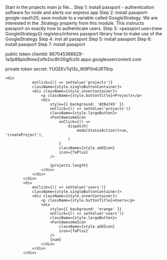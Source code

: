 Start in the projects main js file...
Step 1: install passport - authentication software for node and alerts our
express app
Step 2: install passport-google-oauth20, save module to a variable called
GoogleStrategy. We are interested in the .Strategy property from
this module. This instructs passport on exactly how to
authenticate users.
Step 3: <passport.use>(new GoogleStrategy()) registers/informs passport library
how to make use of the GoogleStrategy
Step 4: inst all passport
Step 5: install passport
Step 6: install passport
Step 7: install passport

public token clientId:
867045366629-1a3p88pis9tme2olfe2sc8h30gjfcs5t.apps.googleusercontent.com

private token secret:
YUGEEvTq13z_W9P0n6JRT6rp

  	<div
				onClick={() => setValue('projects')}
				className={style.singleButtonContainer}>
				<div className={style.innerContainer}>
					<p className={style.buttonTitle}>Projects</p>
					<div
						style={{ background: '#28a745' }}
						onClick={() => setValue('projects')}
						className={style.largeButton}>
						<FontAwesomeIcon
							onClick={() =>
								dispatch(
									modalStatusAction(true, 'createProject'),
								)
							}
							className={style.addIcon}
							icon={faPlus}
						/>

    					{projects.length}
    				</div>
    			</div>
    		</div>
    		<div
    			onClick={() => setValue('users')}
    			className={style.singleButtonContainer}>
    			<div className={style.innerContainer}>
    				<p className={style.buttonTitle}>Users</p>
    				<div
    					style={{ background: 'orange' }}
    					onClick={() => setValue('users')}
    					className={style.largeButton}>
    					<FontAwesomeIcon
    						className={style.addIcon}
    						icon={faPlus}
    					/>
    					{num}
    				</div>
    			</div>
    		</div>

